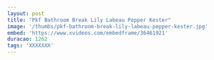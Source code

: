 ```yaml
---
layout: post
title: "Pkf Bathroom Break Lily Labeau Pepper Kester"
image: '/thumbs/pkf-bathroom-break-lily-labeau-pepper-kester.jpg'
embed: 'https://www.xvideos.com/embedframe/36461921'
duracao: 1262
tags: 'XXXXXXX'
---
```

